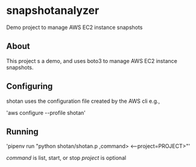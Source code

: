 # snapshotanalyzer

Demo project to manage AWS EC2 instance snapshots

## About

This project s a demo, and uses boto3 to manage
AWS EC2 instance snapshots.

## Configuring

shotan uses the configuration file created by the AWS cli e.g.,

'aws configure --profile shotan'

## Running
'pipenv run "python shotan/shotan.p ,command>
<--project=PROJECT>"'

*command* is list, start, or stop
*project* is optional
